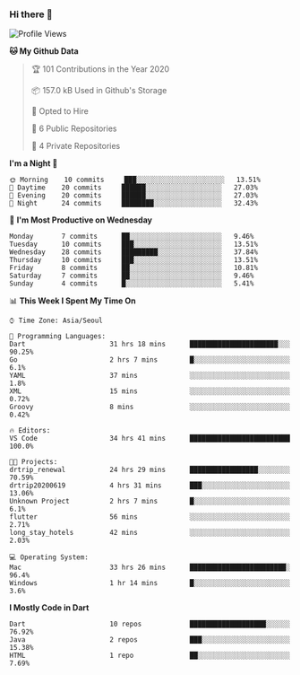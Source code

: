 ### Hi there 👋

<!--
**ska2519/ska2519** is a ✨ _special_ ✨ repository because its `README.md` (this file) appears on your GitHub profile.

Here are some ideas to get you started:

- 🔭 I’m currently working on ...
- 🌱 I’m currently learning ...
- 👯 I’m looking to collaborate on ...
- 🤔 I’m looking for help with ...
- 💬 Ask me about ...
- 📫 How to reach me: ...
- 😄 Pronouns: ...
- ⚡ Fun fact: ...
-->

<!--START_SECTION:waka-->
![Profile Views](http://img.shields.io/badge/Profile%20Views-66-blue)

**🐱 My Github Data** 

> 🏆 101 Contributions in the Year 2020
 > 
> 📦 157.0 kB Used in Github's Storage 
 > 
> 💼 Opted to Hire
 > 
> 📜 6 Public Repositories 
 > 
> 🔑 4 Private Repositories  

**I'm a Night 🦉** 

```text
🌞 Morning    10 commits     ███░░░░░░░░░░░░░░░░░░░░░░   13.51% 
🌆 Daytime    20 commits     ██████░░░░░░░░░░░░░░░░░░░   27.03% 
🌃 Evening    20 commits     ██████░░░░░░░░░░░░░░░░░░░   27.03% 
🌙 Night      24 commits     ████████░░░░░░░░░░░░░░░░░   32.43%

```
📅 **I'm Most Productive on Wednesday** 

```text
Monday       7 commits      ██░░░░░░░░░░░░░░░░░░░░░░░   9.46% 
Tuesday      10 commits     ███░░░░░░░░░░░░░░░░░░░░░░   13.51% 
Wednesday    28 commits     █████████░░░░░░░░░░░░░░░░   37.84% 
Thursday     10 commits     ███░░░░░░░░░░░░░░░░░░░░░░   13.51% 
Friday       8 commits      ██░░░░░░░░░░░░░░░░░░░░░░░   10.81% 
Saturday     7 commits      ██░░░░░░░░░░░░░░░░░░░░░░░   9.46% 
Sunday       4 commits      █░░░░░░░░░░░░░░░░░░░░░░░░   5.41%

```


📊 **This Week I Spent My Time On** 

```text
⌚︎ Time Zone: Asia/Seoul

💬 Programming Languages: 
Dart                     31 hrs 18 mins      ██████████████████████░░░   90.25% 
Go                       2 hrs 7 mins        █░░░░░░░░░░░░░░░░░░░░░░░░   6.1% 
YAML                     37 mins             ░░░░░░░░░░░░░░░░░░░░░░░░░   1.8% 
XML                      15 mins             ░░░░░░░░░░░░░░░░░░░░░░░░░   0.72% 
Groovy                   8 mins              ░░░░░░░░░░░░░░░░░░░░░░░░░   0.42%

🔥 Editors: 
VS Code                  34 hrs 41 mins      █████████████████████████   100.0%

🐱‍💻 Projects: 
drtrip_renewal           24 hrs 29 mins      █████████████████░░░░░░░░   70.59% 
drtrip20200619           4 hrs 31 mins       ███░░░░░░░░░░░░░░░░░░░░░░   13.06% 
Unknown Project          2 hrs 7 mins        █░░░░░░░░░░░░░░░░░░░░░░░░   6.1% 
flutter                  56 mins             ░░░░░░░░░░░░░░░░░░░░░░░░░   2.71% 
long_stay_hotels         42 mins             ░░░░░░░░░░░░░░░░░░░░░░░░░   2.03%

💻 Operating System: 
Mac                      33 hrs 26 mins      ████████████████████████░   96.4% 
Windows                  1 hr 14 mins        █░░░░░░░░░░░░░░░░░░░░░░░░   3.6%

```

**I Mostly Code in Dart** 

```text
Dart                     10 repos            ███████████████████░░░░░░   76.92% 
Java                     2 repos             ███░░░░░░░░░░░░░░░░░░░░░░   15.38% 
HTML                     1 repo              ██░░░░░░░░░░░░░░░░░░░░░░░   7.69%

```



<!--END_SECTION:waka-->


